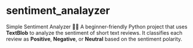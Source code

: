 # sentiment_analayzer
Simple Sentiment Analyzer 🧠📝  A beginner-friendly Python project that uses **TextBlob** to analyze the sentiment of short text reviews. It classifies each review as **Positive**, **Negative**, or **Neutral** based on the sentiment polarity. 
